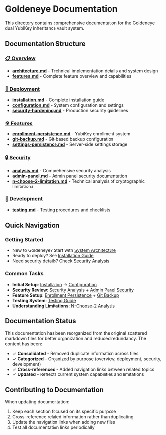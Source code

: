 # Goldeneye Documentation

This directory contains comprehensive documentation for the Goldeneye dual YubiKey inheritance vault system.

## Documentation Structure

### [📋 Overview](overview/)
- **[architecture.md](overview/architecture.md)** - Technical implementation details and system design
- **[features.md](overview/features.md)** - Complete feature overview and capabilities

### [🚀 Deployment](deployment/)
- **[installation.md](deployment/installation.md)** - Complete installation guide
- **[configuration.md](deployment/configuration.md)** - System configuration and settings
- **[security-hardening.md](deployment/security-hardening.md)** - Production security guidelines

### [⚙️ Features](features/)
- **[enrollment-persistence.md](features/enrollment-persistence.md)** - YubiKey enrollment system
- **[git-backup.md](features/git-backup.md)** - Git-based backup configuration
- **[settings-persistence.md](features/settings-persistence.md)** - Server-side settings storage

### [🔒 Security](security/)
- **[analysis.md](security/analysis.md)** - Comprehensive security analysis
- **[admin-panel.md](security/admin-panel.md)** - Admin panel security documentation  
- **[n-choose-2-limitation.md](security/n-choose-2-limitation.md)** - Technical analysis of cryptographic limitations

### [🧪 Development](development/)
- **[testing.md](development/testing.md)** - Testing procedures and checklists

## Quick Navigation

### Getting Started
- New to Goldeneye? Start with [System Architecture](overview/architecture.md)
- Ready to deploy? See [Installation Guide](deployment/installation.md)
- Need security details? Check [Security Analysis](security/analysis.md)

### Common Tasks
- **Initial Setup**: [Installation](deployment/installation.md) → [Configuration](deployment/configuration.md)
- **Security Review**: [Security Analysis](security/analysis.md) + [Admin Panel Security](security/admin-panel.md)
- **Feature Setup**: [Enrollment Persistence](features/enrollment-persistence.md) + [Git Backup](features/git-backup.md)
- **Testing System**: [Testing Guide](development/testing.md)
- **Understanding Limitations**: [N-Choose-2 Analysis](security/n-choose-2-limitation.md)

## Documentation Status

This documentation has been reorganized from the original scattered markdown files for better organization and reduced redundancy. The content has been:

- ✓ **Consolidated** - Removed duplicate information across files
- ✓ **Categorized** - Organized by purpose (overview, deployment, security, development)
- ✓ **Cross-referenced** - Added navigation links between related topics
- ✓ **Updated** - Reflects current system capabilities and limitations

## Contributing to Documentation

When updating documentation:
1. Keep each section focused on its specific purpose
2. Cross-reference related information rather than duplicating
3. Update the navigation links when adding new files
4. Test all documentation links periodically